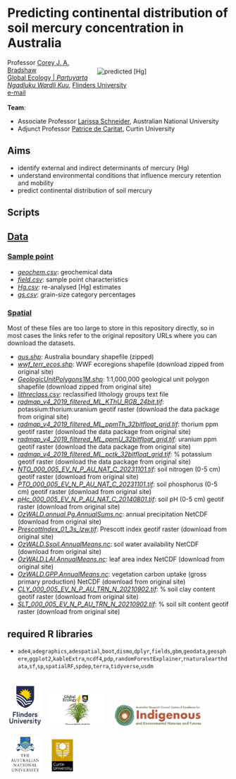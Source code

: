 # Predicting continental distribution of soil mercury concentration in Australia
<img align="right" src="www/HgPredSpatRFbt.jpg" alt="predicted [Hg]" width="300" style="margin-top: 20px">

Professor <a href="https://globalecologyflinders.com/people">Corey J. A. Bradshaw</a><br>
<a href="https://globalecologyflinders.com/">Global Ecology | <em>Partuyarta Ngadluku Wardli Kuu</em></a>, <a href="https://flinders.edu.au">Flinders University</a><br>
<a href="mailto:corey.bradshaw@flinders.edu.au">e-mail</a><br>
<br>
<strong>Team</strong>:<br>
- Associate Professor <a href="https://researchportalplus.anu.edu.au/en/persons/larissa-schneider">Larissa Schneider</a>, Australian National University
- Adjunct Professor <a href="https://scholar.google.com.au/citations?user=O3mHBygAAAAJ&hl=en">Patrice de Caritat</a>, Curtin University

## Aims
- identify external and indirect determinants of mercury (Hg)
- understand environmental conditions that influence mercury retention and mobility
- predict continental distribution of soil mercury

## Scripts

## <a href="data">Data</a>
### <a href="data/samplept">Sample point</a>
- <em><a href="data/samplept/geochem.csv">geochem.csv</a></em>: geochemical data
- <em><a href="data/samplept/field.csv">field.csv</a></em>: sample point characteristics
- <em><a href="data/samplept/Hg.csv">Hg.csv</a></em>: re-analysed [Hg] estimates
- <em><a href="data/samplept/gs.csv">gs.csv</a></em>: grain-size category percentages
 
### <a href="data/spatial">Spatial</a>
Most of these files are too large to store in this repository directly, so in most cases the links refer to the original repository URLs where you can download the datasets.<br>
- <em><a href="data/spatial/aus.zip">aus.shp</a></em>: Australia boundary shapefile (zipped)
- <em><a href="https://files.worldwildlife.org/wwfcmsprod/files/Publication/file/6kcchn7e3u_official_teow.zip">wwf_terr_ecos.shp</a></em>: WWF ecoregions shapefile (download zipped from original site)
- <em><a href="https://d28rz98at9flks.cloudfront.net/74619/74619_1M_shapefiles.zip">GeologicUnitPolygons1M.shp</a></em>: 1:1,000,000 geological unit polygon shapefile (download zipped from original site)
- <em><a href="data/spatial/lithreclass.csv">lithreclass.csv</a></em>: reclassified lithology groups text file
- <em><a href="https://ecat.ga.gov.au/geonetwork/srv/eng/catalog.search#/metadata/144413">radmap_v4_2019_filtered_ML_KThU_RGB_24bit.tif</a></em>: potassium:thorium:uranium geotif raster (download the data package from original site)
- <em><a href="https://ecat.ga.gov.au/geonetwork/srv/eng/catalog.search#/metadata/144413">radmap_v4_2019_filtered_ML_ppmTh_32bitfloat_grid.tif</a></em>: thorium ppm geotif raster (download the data package from original site)
- <em><a href="https://ecat.ga.gov.au/geonetwork/srv/eng/catalog.search#/metadata/144413">radmap_v4_2019_filtered_ML_ppmU_32bitfloat_grid.tif</a></em>: uranium ppm geotif raster (download the data package from original site)
- <em><a href="https://ecat.ga.gov.au/geonetwork/srv/eng/catalog.search#/metadata/144413">radmap_v4_2019_filtered_ML_pctk_32bitfloat_grid.tif</a></em>: % potassium geotif raster (download the data package from original site)
- <em><a href="https://data.csiro.au/collection/csiro:61522?_st=browse&_str=2&_si=2&browseType=kw&browseValue=total%20soil%20nitrogen">NTO_000_005_EV_N_P_AU_NAT_C_20231101.tif</a></em>: soil nitrogen (0-5 cm) geotif raster (download from original site)
- <em><a href="https://data.csiro.au/collection/csiro:61526?_st=browse&_str=2&_si=1&browseType=kw&browseValue=total%20soil%20nitrogen">PTO_000_005_EV_N_P_AU_NAT_C_20231101.tif</a></em>: soil phosphorus (0-5 cm) geotif raster (download from original site)
- <em><a href="https://data.csiro.au/collection/csiro%3A11030v4">pHc_000_005_EV_N_P_AU_NAT_C_20140801.tif</a></em>: soil pH (0-5 cm) geotif raster (download from original site)
- <em><a href="http://dap.nci.org.au/thredds/remoteCatalogService'command=subset&catalog=http://dapds00.nci.org.au/thredds/catalog/ub8/au/OzWALD/annual//catalog.xml&dataset=ub8-au/OzWALD/annual/OzWALD.annual.Pg.AnnualSums.nc">OzWALD.annual.Pg.AnnualSums.nc</a></em>: annual precipitation NetCDF (download from original site)
- <em><a href="https://data.csiro.au/collection/csiro:9636v2">PrescottIndex_01_3s_lzw.tif</a></em>: Prescott index geotif raster (download from original site)
- <em><a href="http://dap.nci.org.au/thredds/remoteCatalogService'command=subset&catalog=http://dapds00.nci.org.au/thredds/catalog/ub8/au/OzWALD/annual//catalog.xml&dataset=ub8-au/OzWALD/annual/OzWALD.Ssoil.AnnualMeans.nc">OzWALD.Ssoil.AnnualMeans.nc</a></em>: soil water availability NetCDF (download from original site)
- <em><a href="http://dap.nci.org.au/thredds/remoteCatalogService'command=subset&catalog=http://dapds00.nci.org.au/thredds/catalog/ub8/au/OzWALD/annual//catalog.xml&dataset=ub8-au/OzWALD/annual/OzWALD.LAI.AnnualMeans.nc">OzWALD.LAI.AnnualMeans.nc</a></em>: leaf area index NetCDF (download from original site)
- <em><a href="http://dap.nci.org.au/thredds/remoteCatalogService'command=subset&catalog=http://dapds00.nci.org.au/thredds/catalog/ub8/au/OzWALD/annual//catalog.xml&dataset=ub8-au/OzWALD/annual/OzWALD.GPP.AnnualSums.nc">OzWALD.GPP.AnnualMeans.nc</a></em>: vegetation carbon uptake (gross primary production) NetCDF (download from original site)
- <em><a href="https://data.csiro.au/collection/csiro:55684">CLY_000_005_EV_N_P_AU_TRN_N_20210902.tif</a></em>: % soil clay content geotif raster (download from original site)
- <em><a href="https://data.csiro.au/collection/csiro:10688?q=soil%20silt&_st=keyword&_str=12&_si=1">SLT_000_005_EV_N_P_AU_TRN_N_20210902.tif</a></em>: % soil silt content geotif raster (download from original site)

## required R libraries
- <code>ade4</code>,<code>adegraphics</code>,<code>adespatial</code>,<code>boot</code>,<code>dismo</code>,<code>dplyr</code>,<code>fields</code>,<code>gbm</code>,<code>geodata</code>,<code>geosphere</code>,<code>ggplot2</code>,<code>kableExtra</code>,<code>ncdf4</code>,<code>pdp</code>,<code>randomForestExplainer</code>,<code>rnaturalearthdata</code>,<code>sf</code>,<code>sp</code>,<code>spatialRF</code>,<code>spdep</code>,<code>terra</code>,<code>tidyverse</code>,<code>usdm</code>

<p><a href="https://www.flinders.edu.au"><img align="bottom-left" src="www/Flinders_University_Logo_Stacked_RGB_Master.jpg" alt="Flinders University logo" width="80" style="margin-top: 20px"></a> &nbsp; <a href="https://globalecologyflinders.com"><img align="bottom-left" src="www/GEL Logo Kaurna New Transp.png" alt="GEL logo" width="130" style="margin-top: 20px"></a>  &nbsp; &nbsp;
 <a href="https://ciehf.au"><img align="bottom-left" src="www/CIEHF_Logo_Email_Version Transparent.png" alt="CIEHF logo" width="200" style="margin-top: 20px"></a>  &nbsp; &nbsp; <a href="https://www.anu.edu.au"><img align="bottom-left" src="www/ANUlogo.png" alt="ANU logo" width="80" style="margin-top: 20px"></a>  &nbsp; &nbsp; <a href="https://www.curtin.edu.au"><img align="bottom-left" src="www/CUlogo.png" alt="ANU logo" width="50" style="margin-top: 20px"></a></p>
